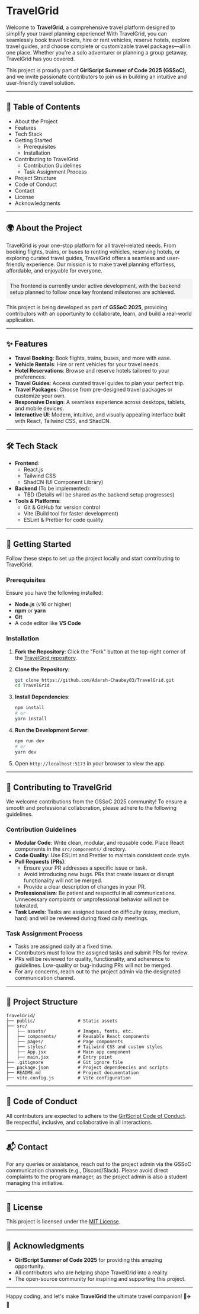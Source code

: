 # TravelGrid

Welcome to **TravelGrid**, a comprehensive travel platform designed to simplify your travel planning experience! With TravelGrid, you can seamlessly book travel tickets, hire or rent vehicles, reserve hotels, explore travel guides, and choose complete or customizable travel packages—all in one place. Whether you're a solo adventurer or planning a group getaway, TravelGrid has you covered.

This project is proudly part of **GirlScript Summer of Code 2025 (GSSoC)**, and we invite passionate contributors to join us in building an intuitive and user-friendly travel solution.

---

## 📖 Table of Contents

- About the Project
- Features
- Tech Stack
- Getting Started
  - Prerequisites
  - Installation
- Contributing to TravelGrid
  - Contribution Guidelines
  - Task Assignment Process
- Project Structure
- Code of Conduct
- Contact
- License
- Acknowledgments

---

## 🌍 About the Project

TravelGrid is your one-stop platform for all travel-related needs. From booking flights, trains, or buses to renting vehicles, reserving hotels, or exploring curated travel guides, TravelGrid offers a seamless and user-friendly experience. Our mission is to make travel planning effortless, affordable, and enjoyable for everyone.

<div style="background-color: #f4f4f4; padding: 10px; border-radius: 5px; text-decoration: none;">
The frontend is currently under active development, with the backend setup planned to follow once key frontend milestones are achieved.
</div>

This project is being developed as part of **GSSoC 2025**, providing contributors with an opportunity to collaborate, learn, and build a real-world application.

---

## ✨ Features

- **Travel Booking**: Book flights, trains, buses, and more with ease.
- **Vehicle Rentals**: Hire or rent vehicles for your travel needs.
- **Hotel Reservations**: Browse and reserve hotels tailored to your preferences.
- **Travel Guides**: Access curated travel guides to plan your perfect trip.
- **Travel Packages**: Choose from pre-designed travel packages or customize your own.
- **Responsive Design**: A seamless experience across desktops, tablets, and mobile devices.
- **Interactive UI**: Modern, intuitive, and visually appealing interface built with React, Tailwind CSS, and ShadCN.

---

## 🛠 Tech Stack

- **Frontend**:
  - React.js
  - Tailwind CSS
  - ShadCN (UI Component Library)
- **Backend** (To be implemented):
  - TBD (Details will be shared as the backend setup progresses)
- **Tools & Platforms**:
  - Git & GitHub for version control
  - Vite (Build tool for faster development)
  - ESLint & Prettier for code quality

---

## 🚀 Getting Started

Follow these steps to set up the project locally and start contributing to TravelGrid.

### Prerequisites

Ensure you have the following installed:
- **Node.js** (v16 or higher)
- **npm** or **yarn**
- **Git**
- A code editor like **VS Code**

### Installation

1. **Fork the Repository**:
   Click the "Fork" button at the top-right corner of the [TravelGrid repository](https://github.com/Adarsh-Chaubey03/TravelGrid).

2. **Clone the Repository**:
   ```bash
   git clone https://github.com/Adarsh-Chaubey03/TravelGrid.git
   cd TravelGrid
   ```

3. **Install Dependencies**:
   ```bash
   npm install
   # or
   yarn install
   ```

4. **Run the Development Server**:
   ```bash
   npm run dev
   # or
   yarn dev
   ```

5. Open `http://localhost:5173` in your browser to view the app.

---

## 🤝 Contributing to TravelGrid

We welcome contributions from the GSSoC 2025 community! To ensure a smooth and professional collaboration, please adhere to the following guidelines.

### Contribution Guidelines

- **Modular Code**: Write clean, modular, and reusable code. Place React components in the `src/components/` directory.
- **Code Quality**: Use ESLint and Prettier to maintain consistent code style.
- **Pull Requests (PRs)**:
  - Ensure your PR addresses a specific issue or task.
  - Avoid introducing new bugs. PRs that create issues or disrupt functionality will not be merged.
  - Provide a clear description of changes in your PR.
- **Professionalism**: Be patient and respectful in all communications. Unnecessary complaints or unprofessional behavior will not be tolerated.
- **Task Levels**: Tasks are assigned based on difficulty (easy, medium, hard) and will be reviewed during fixed daily meetings.

### Task Assignment Process

- Tasks are assigned daily at a fixed time.
- Contributors must follow the assigned tasks and submit PRs for review.
- PRs will be reviewed for quality, functionality, and adherence to guidelines. Low-quality or bug-inducing PRs will not be merged.
- For any concerns, reach out to the project admin via the designated communication channel.

---

## 📂 Project Structure

```plaintext
TravelGrid/
├── public/                # Static assets
├── src/
│   ├── assets/            # Images, fonts, etc.
│   ├── components/        # Reusable React components
│   ├── pages/             # Page components
│   ├── styles/            # Tailwind CSS and custom styles
│   ├── App.jsx            # Main app component
│   ├── main.jsx           # Entry point
├── .gitignore             # Git ignore file
├── package.json           # Project dependencies and scripts
├── README.md              # Project documentation
├── vite.config.js         # Vite configuration
```

---

## 📜 Code of Conduct

All contributors are expected to adhere to the [GirlScript Code of Conduct](https://www.girlscript.tech/codeofconduct). Be respectful, inclusive, and collaborative in all interactions.

---

## 📬 Contact

For any queries or assistance, reach out to the project admin via the GSSoC communication channels (e.g., Discord/Slack). Please avoid direct complaints to the program manager, as the project admin is also a student managing this initiative.

---

## 📄 License

This project is licensed under the [MIT License](LICENSE).

---

## 🙌 Acknowledgments

- **GirlScript Summer of Code 2025** for providing this amazing opportunity.
- All contributors who are helping shape TravelGrid into a reality.
- The open-source community for inspiring and supporting this project.

---

Happy coding, and let's make **TravelGrid** the ultimate travel companion! 🚗✈️🏨
